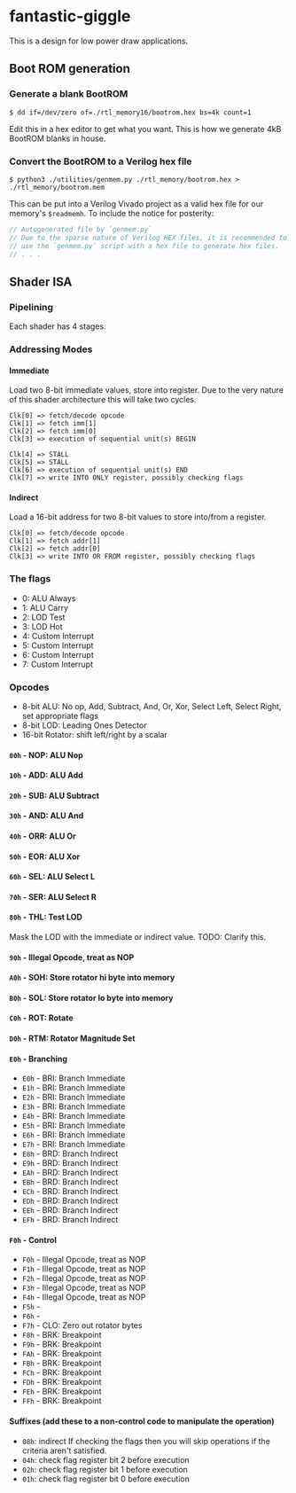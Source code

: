 # fantastic-giggle
This is a design for low power draw applications.

## Boot ROM generation
### Generate a blank BootROM
```shell
$ dd if=/dev/zero of=./rtl_memory16/bootrom.hex bs=4k count=1
```
Edit this in a hex editor to get what you want. This is how we generate 4kB BootROM blanks in house.
### Convert the BootROM to a Verilog hex file
```shell
$ python3 ./utilities/genmem.py ./rtl_memory/bootrom.hex > ./rtl_memory/bootrom.mem
```
This can be put into a Verilog Vivado project as a valid hex file for our memory's `$readmemh`. To include the notice for posterity:
```c
// Autogenerated file by `genmem.py`
// Due to the sparse nature of Verilog HEX files, it is recommended to
// use the `genmem.py` script with a hex file to generate hex files.
// . . .
```
## Shader ISA
### Pipelining
Each shader has 4 stages.
### Addressing Modes
#### Immediate
Load two 8-bit immediate values, store into register. Due to the very nature of this shader architecture this will take two cycles.
```
Clk[0] => fetch/decode opcode
Clk[1] => fetch imm[1]
Clk[2] => fetch imm[0]
Clk[3] => execution of sequential unit(s) BEGIN

Clk[4] => STALL
Clk[5] => STALL
Clk[6] => execution of sequential unit(s) END
Clk[7] => write INTO ONLY register, possibly checking flags
```
#### Indirect
Load a 16-bit address for two 8-bit values to store into/from a register.
```
Clk[0] => fetch/decode opcode
Clk[1] => fetch addr[1]
Clk[2] => fetch addr[0]
Clk[3] => write INTO OR FROM register, possibly checking flags
```
### The flags
- 0: ALU Always
- 1: ALU Carry
- 2: LOD Test
- 3: LOD Hot
- 4: Custom Interrupt
- 5: Custom Interrupt
- 6: Custom Interrupt
- 7: Custom Interrupt
### Opcodes
- 8-bit ALU: No op, Add, Subtract, And, Or, Xor, Select Left, Select Right, set appropriate flags
- 8-bit LOD: Leading Ones Detector
- 16-bit Rotator: shift left/right by a scalar
#### `00h` - NOP: ALU Nop
#### `10h` - ADD: ALU Add
#### `20h` - SUB: ALU Subtract
#### `30h` - AND: ALU And
#### `40h` - ORR: ALU Or
#### `50h` - EOR: ALU Xor
#### `60h` - SEL: ALU Select L
#### `70h` - SER: ALU Select R
#### `80h` - THL: Test LOD
Mask the LOD with the immediate or indirect value. TODO: Clarify this.
#### `90h` - Illegal Opcode, treat as NOP
#### `A0h` - SOH: Store rotator hi byte into memory
#### `B0h` - SOL: Store rotator lo byte into memory
#### `C0h` - ROT: Rotate
#### `D0h` - RTM: Rotator Magnitude Set
#### `E0h` - Branching
- `E0h` - BRI: Branch Immediate
- `E1h` - BRI: Branch Immediate
- `E2h` - BRI: Branch Immediate
- `E3h` - BRI: Branch Immediate
- `E4h` - BRI: Branch Immediate
- `E5h` - BRI: Branch Immediate
- `E6h` - BRI: Branch Immediate
- `E7h` - BRI: Branch Immediate
- `E8h` - BRD: Branch Indirect
- `E9h` - BRD: Branch Indirect
- `EAh` - BRD: Branch Indirect
- `EBh` - BRD: Branch Indirect
- `ECh` - BRD: Branch Indirect
- `EDh` - BRD: Branch Indirect
- `EEh` - BRD: Branch Indirect
- `EFh` - BRD: Branch Indirect
#### `F0h` - Control
- `F0h` - Illegal Opcode, treat as NOP
- `F1h` - Illegal Opcode, treat as NOP
- `F2h` - Illegal Opcode, treat as NOP
- `F3h` - Illegal Opcode, treat as NOP
- `F4h` - Illegal Opcode, treat as NOP
- `F5h` -
- `F6h` - 
- `F7h` - CLO: Zero out rotator bytes
- `F8h` - BRK: Breakpoint
- `F9h` - BRK: Breakpoint
- `FAh` - BRK: Breakpoint
- `FBh` - BRK: Breakpoint
- `FCh` - BRK: Breakpoint
- `FDh` - BRK: Breakpoint
- `FEh` - BRK: Breakpoint
- `FFh` - BRK: Breakpoint
#### Suffixes (add these to a non-control code to manipulate the operation)
- `08h`: indirect
If checking the flags then you will skip operations if the criteria aren't
satisfied.
- `04h`: check flag register bit 2 before execution
- `02h`: check flag register bit 1 before execution
- `01h`: check flag register bit 0 before execution